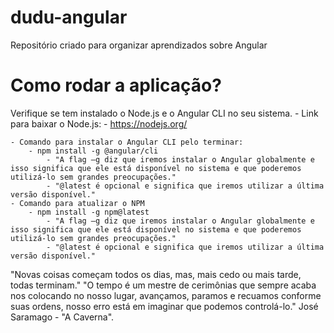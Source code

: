 # dudu-angular
Repositório criado para organizar aprendizados sobre Angular

# Como rodar a aplicação?
Verifique se tem instalado o Node.js e o Angular CLI no seu sistema.
    - Link para baixar o Node.js: 
        - https://nodejs.org/

    - Comando para instalar o Angular CLI pelo terminar:        
        - npm install -g @angular/cli
            - "A flag –g diz que iremos instalar o Angular globalmente e isso significa que ele está disponível no sistema e que poderemos utilizá-lo sem grandes preocupações."
            - "@latest é opcional e significa que iremos utilizar a última versão disponível."
    - Comando para atualizar o NPM
        - npm install -g npm@latest
            - "A flag –g diz que iremos instalar o Angular globalmente e isso significa que ele está disponível no sistema e que poderemos utilizá-lo sem grandes preocupações."
            - "@latest é opcional e significa que iremos utilizar a última versão disponível."


"Novas coisas começam todos os dias, mas, mais cedo ou mais tarde, todas terminam."
"O tempo é um mestre de cerimônias que sempre acaba nos colocando no nosso lugar, avançamos, paramos e recuamos conforme suas ordens, nosso erro está em imaginar que podemos controlá-lo."
José Saramago - "A Caverna".